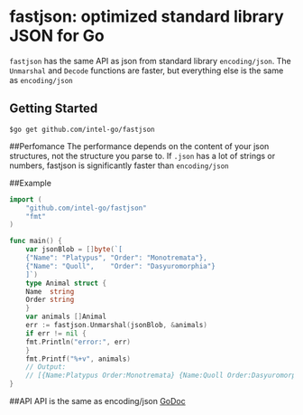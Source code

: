 # fastjson: optimized standard library JSON for Go

`fastjson` has the same API as json from standard library `encoding/json`. 
The `Unmarshal` and `Decode` functions are faster, but everything else is the same as `encoding/json`

## Getting Started
```
$go get github.com/intel-go/fastjson
```
##Perfomance
The performance depends on the content of your json structures, not the structure you parse to.
If `.json` has a lot of strings or numbers, fastjson is significantly faster than `encoding/json`


##Example
```Go
import (
    "github.com/intel-go/fastjson"
    "fmt"
)

func main() {
    var jsonBlob = []byte(`[
	{"Name": "Platypus", "Order": "Monotremata"},
	{"Name": "Quoll",    "Order": "Dasyuromorphia"}
    ]`)
    type Animal struct {
	Name  string
	Order string
    }
    var animals []Animal
    err := fastjson.Unmarshal(jsonBlob, &animals)
    if err != nil {
	fmt.Println("error:", err)
    }
    fmt.Printf("%+v", animals)
    // Output:
    // [{Name:Platypus Order:Monotremata} {Name:Quoll Order:Dasyuromorphia}]
}
```
##API
API is the same as encoding/json
[GoDoc](https://golang.org/pkg/encoding/json/#Unmarshal)
